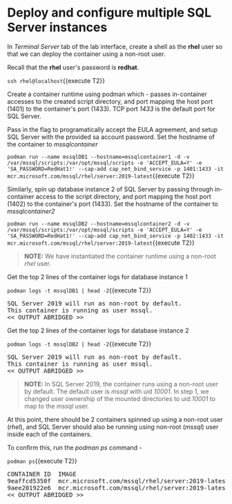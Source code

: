 # Deploy and configure multiple SQL Server instances

In *Terminal Server* tab of the lab interface, create a shell as the __rhel__ user so that we can deploy the container using
a non-root user.

Recall that the __rhel__ user's password is __redhat__.

`ssh rhel@localhost`{{execute T2}}

Create a container runtime using podman which - passes in-container accesses to the created script directory, 
and port mapping the host port (1401) to the container's port (1433). TCP port *1433* is the default port for SQL Server.

Pass in the flag to programatically accept the EULA agreement, and setup SQL Server with the provided sa account password. 
Set the hostname of the container to *mssqlcontainer*

`podman run --name mssqlDB1 --hostname=mssqlcontainer1 -d -v /var/mssql/scripts:/var/opt/mssql/scripts -e 'ACCEPT_EULA=Y' -e 'SA_PASSWORD=RedHat1!' --cap-add cap_net_bind_service -p 1401:1433 -it mcr.microsoft.com/mssql/rhel/server:2019-latest`{{execute T2}}

Similarly, spin up database instance 2 of SQL Server by passing through in-container access to the script directory, and port mapping
the host port (1402) to the container's port (1433). Set the hostname of the container to *mssqlcontainer2*

`podman run --name mssqlDB2 --hostname=mssqlcontainer2 -d -v /var/mssql/scripts:/var/opt/mssql/scripts -e 'ACCEPT_EULA=Y' -e 'SA_PASSWORD=RedHat1!' --cap-add cap_net_bind_service -p 1402:1433 -it mcr.microsoft.com/mssql/rhel/server:2019-latest`{{execute T2}}

> **NOTE:** We have instantiated the container runtime using a non-root *rhel* user.

Get the top 2 lines of the container logs for database instance 1

`podman logs -t mssqlDB1 | head -2`{{execute T2}}

<pre class="file">
SQL Server 2019 will run as non-root by default.
This container is running as user mssql.
<< OUTPUT ABRIDGED >>
</pre>

Get the top 2 lines of the container logs for database instance 2

`podman logs -t mssqlDB2 | head -2`{{execute T2}}

<pre class="file">
SQL Server 2019 will run as non-root by default.
This container is running as user mssql.
<< OUTPUT ABRIDGED >>
</pre>


> **NOTE:** In SQL Server 2019, the container runs using a non-root user by default. The default user is *mssql* with uid *10001*. In step 1, we changed user ownership of the mounted directories to uid:*10001* to map to the *mssql* user. 

At this point, there should be 2 containers spinned up using a non-root user (*rhel*), and SQL Server should also be running using non-root (*mssql*) user inside each of the containers.

To confirm this, run the *podman ps* command - 

`podman ps`{{execute T2}}

<pre class="file">
CONTAINER ID  IMAGE                                            COMMAND               CREATED         STATUS          PORTS                   NAMES
9eaffcd5350f  mcr.microsoft.com/mssql/rhel/server:2019-latest  /opt/mssql/bin/sq...  17 seconds ago  Up 16 seconds ago  0.0.0.0:1402->1433/tcp  mssqlDB2
9aee201922e6  mcr.microsoft.com/mssql/rhel/server:2019-latest  /opt/mssql/bin/sq...  25 seconds ago  Up 24 seconds ago  0.0.0.0:1401->1433/tcp  mssqlDB1
<< OUTPUT ABRIDGED >>
</pre>

